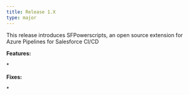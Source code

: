 ```yaml
---
title: Release 1.X
type: major
---
```


This release introduces SFPowerscripts, an open source extension for Azure Pipelines for Salesforce CI/CD

**Features:**

\*

**Fixes:**

\*